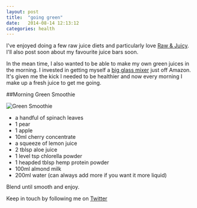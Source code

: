 ```yaml
---
layout: post
title:  "going green"
date:   2014-08-14 12:13:12
categories: health
---
```


I've enjoyed doing a few raw juice diets and particularly love [Raw & Juicy](http://www.raw-and-juicy.com/). I'll also post soon about my favourite juice bars soon.

In the mean time, I also wanted to be able to make my own green juices in the morning. I invested in getting myself a [big glass mixer](http://www.amazon.co.uk/gp/product/B00G4CYA8G/ref=cm_cr_ryp_prd_ttl_sol_0) just off Amazon. It's given me the kick I needed to be healthier and now every morning I make up a fresh juice to get me going.

##Morning Green Smoothie

![Green Smoothie](https://raw.githubusercontent.com/raphaelleheaf/nevercinderella/gh-pages/_assets/smoothie.jpg)

* a handful of spinach leaves
* 1 pear
* 1 apple
* 10ml cherry concentrate
* a squeeze of lemon juice
* 2 tblsp aloe juice
* 1 level tsp chlorella powder
* 1 heapded tblsp hemp protein powder
* 100ml almond milk
* 200ml water (can always add more if you want it more liquid)

Blend until smooth and enjoy.



Keep in touch by following me on [Twitter](https://twitter.com/cinderellanever) 


